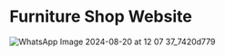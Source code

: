 # Furniture Shop Website


![WhatsApp Image 2024-08-20 at 12 07 37_7420d779](https://github.com/user-attachments/assets/2bf223ed-28c1-4db5-bb7d-42f1ad142515)
